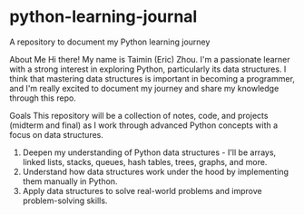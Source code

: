 # python-learning-journal
A repository to document my Python learning journey

About Me
Hi there! My name is Taimin (Eric) Zhou. I'm a passionate learner with a strong interest in exploring Python, particularly its data structures. I think that mastering data structures is important in becoming a programmer, and I'm really excited to document my journey and share my knowledge through this repo.

Goals
This repository will be a collection of notes, code, and projects (midterm and final) as I work through advanced Python concepts with a focus on data structures. 
1) Deepen my understanding of Python data structures - I'll be arrays, linked lists, stacks, queues, hash tables, trees, graphs, and more.
2) Understand how data structures work under the hood by implementing them manually in Python.
3) Apply data structures to solve real-world problems and improve problem-solving skills.
